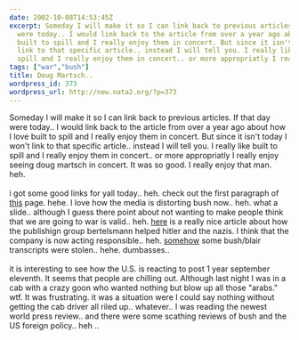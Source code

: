 ```yaml
---
date: 2002-10-08T14:53:45Z
excerpt: Someday I will make it so I can link back to previous articles. If that day
  were today.. I would link back to the article from over a year ago about how I love
  built to spill and I really enjoy them in concert. But since it isn't today I won't
  link to that specific article.. instead I will tell you. I really like built to
  spill and I really enjoy them in concert.. or more appropriatly I really ...
tags: ["war","bush"]
title: Doug Martsch..
wordpress_id: 373
wordpress_url: http://new.nata2.org/?p=373
---
```


Someday I will make it so I can link back to previous articles. If that day were today.. I would link back to the article from over a year ago about how I love built to spill and I really enjoy them in concert. But since it isn't today I won't link to that specific article.. instead I will tell you. I really like built to spill and I really enjoy them in concert.. or more appropriatly I really enjoy seeing doug martsch in concert. It was so good. I really enjoy that man. heh. <br/><br/>
i got some good links for yall today.. heh. check out the first paragraph of <a href="http://www.washingtonpost.com/wp-dyn/articles/A57618-2002Oct7.html">this</a> page. hehe. I love how the media is distorting bush now.. heh. what a slide.. although I guess there point about not wanting to make people think that we are going to war is valid.. heh. <a href="http://story.news.yahoo.com/news?tmpl=story2&amp;cid=91&amp;ncid=91&amp;e=8&amp;u=/bpihw/20021008/en_bpihw/bertelsmann_confirms_its_past_connection_to_nazis">here</a> is a really nice article about how the publishign group bertelsmann helped hitler and the nazis. I think that the company is now acting responsible.. heh. <a href="http://www.dailytelegraph.co.uk/news/main.jhtml?xml=/news/2002/10/08/nuls08.xml&amp;sSheet=/news/2002/10/08/ixnewstop.html">somehow</a> some bush/blair transcripts were stolen.. hehe. dumbasses.. <br/><br/> it is interesting to see how the U.S. is reacting to post 1 year september eleventh. It seems that people are chilling out. Although last night I was in a cab with a crazy goon who wanted nothing but blow up all those "arabs." wtf. It was frustrating. it was a situation were I could say nothing without getting the cab driver all riled up.. whatever.. I was reading the newest world press review.. and there were some scathing reviews of bush and the US foreign policy.. heh .. 
